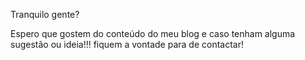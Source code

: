Tranquilo gente? 


Espero que gostem do conteúdo do meu blog e caso tenham alguma sugestão ou ideia!!! fiquem a vontade para de contactar!
